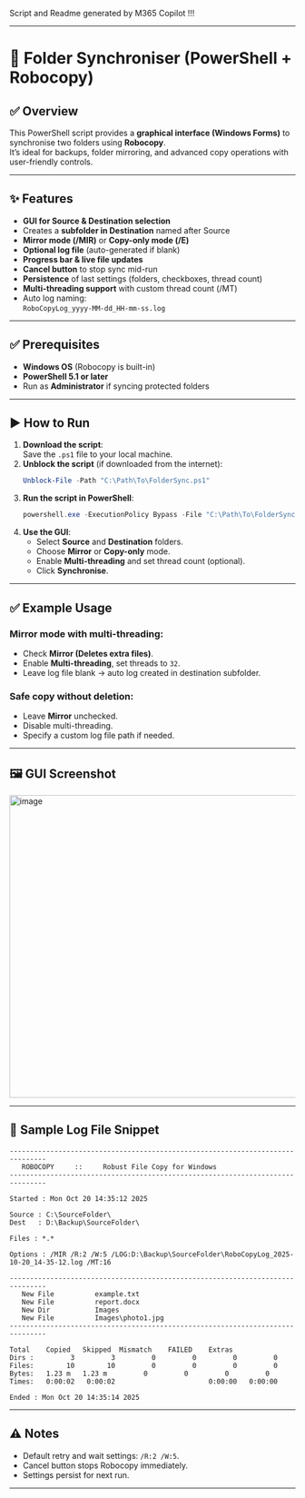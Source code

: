 Script and Readme generated by M365 Copilot !!!
***

# 📂 Folder Synchroniser (PowerShell + Robocopy)

## ✅ Overview

This PowerShell script provides a **graphical interface (Windows Forms)** to synchronise two folders using **Robocopy**.  
It’s ideal for backups, folder mirroring, and advanced copy operations with user-friendly controls.

***

## ✨ Features

*   **GUI for Source & Destination selection**
*   Creates a **subfolder in Destination** named after Source
*   **Mirror mode (/MIR)** or **Copy-only mode (/E)**
*   **Optional log file** (auto-generated if blank)
*   **Progress bar & live file updates**
*   **Cancel button** to stop sync mid-run
*   **Persistence** of last settings (folders, checkboxes, thread count)
*   **Multi-threading support** with custom thread count (/MT)
*   Auto log naming:  
    `RoboCopyLog_yyyy-MM-dd_HH-mm-ss.log`

***

## ✅ Prerequisites

*   **Windows OS** (Robocopy is built-in)
*   **PowerShell 5.1 or later**
*   Run as **Administrator** if syncing protected folders

***

## ▶️ How to Run

1.  **Download the script**:  
    Save the `.ps1` file to your local machine.
2.  **Unblock the script** (if downloaded from the internet):
    ```powershell
    Unblock-File -Path "C:\Path\To\FolderSync.ps1"
    ```
3.  **Run the script in PowerShell**:
    ```powershell
    powershell.exe -ExecutionPolicy Bypass -File "C:\Path\To\FolderSync.ps1"
    ```
4.  **Use the GUI**:
    *   Select **Source** and **Destination** folders.
    *   Choose **Mirror** or **Copy-only** mode.
    *   Enable **Multi-threading** and set thread count (optional).
    *   Click **Synchronise**.

***

## ✅ Example Usage

### Mirror mode with multi-threading:

*   Check **Mirror (Deletes extra files)**.
*   Enable **Multi-threading**, set threads to `32`.
*   Leave log file blank → auto log created in destination subfolder.

### Safe copy without deletion:

*   Leave **Mirror** unchecked.
*   Disable multi-threading.
*   Specify a custom log file path if needed.

***

## 🖼 GUI Screenshot

<img width="536" height="533" alt="image" src="https://github.com/user-attachments/assets/35b80965-c324-4d8b-afc9-e91fd8206dce" />


***

## 📄 Sample Log File Snippet

```text
-------------------------------------------------------------------------------
   ROBOCOPY     ::     Robust File Copy for Windows
-------------------------------------------------------------------------------

Started : Mon Oct 20 14:35:12 2025

Source : C:\SourceFolder\
Dest   : D:\Backup\SourceFolder\

Files : *.*

Options : /MIR /R:2 /W:5 /LOG:D:\Backup\SourceFolder\RoboCopyLog_2025-10-20_14-35-12.log /MT:16

-------------------------------------------------------------------------------
   New File          example.txt
   New File          report.docx
   New Dir           Images
   New File          Images\photo1.jpg
-------------------------------------------------------------------------------

Total    Copied   Skipped  Mismatch    FAILED    Extras
Dirs :         3         3         0         0         0         0
Files:        10        10         0         0         0         0
Bytes:   1.23 m   1.23 m         0         0         0         0
Times:   0:00:02   0:00:02                       0:00:00   0:00:00

Ended : Mon Oct 20 14:35:14 2025
```

***

## ⚠️ Notes

*   Default retry and wait settings: `/R:2 /W:5`.
*   Cancel button stops Robocopy immediately.
*   Settings persist for next run.

***
